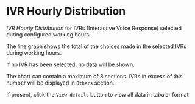 # IVR Hourly Distribution

*IVR Hourly Distribution* for IVRs (Interactive Voice Response)
selected during configured working hours.

The line graph shows the total of the choices made in the selected IVRs
during working hours.

If no IVR has been selected, no data will be shown.

The chart can contain a maximum of 8 sections. IVRs in excess of this
number will be displayed in `Others` section.

If present, click the `View details` button to view
all data in tabular format
